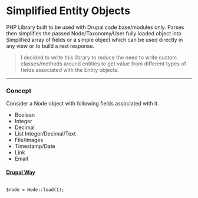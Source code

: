 # Simplified Entity Objects

PHP Library built to be used with Drupal code base/modules only. Parses then simplifies the passed Node/Taxonomy/User fully loaded object into Simplified array of fields or a simple object which can be used directly in any view or to build a rest response.

> I decided to write this library to reduce the need to write custom classes/methods around entities to get value from different types of fields associated with the Entity objects.

---

### Concept

Consider a Node object with following fields associated with it.

- Boolean
- Integer
- Decimal
- List Integer/Decimal/Text
- File/Images
- Timestamp/Date
- Link
- Email

#### <ins>Drupal Way</ins>

```

$node = Node::load(1);

```